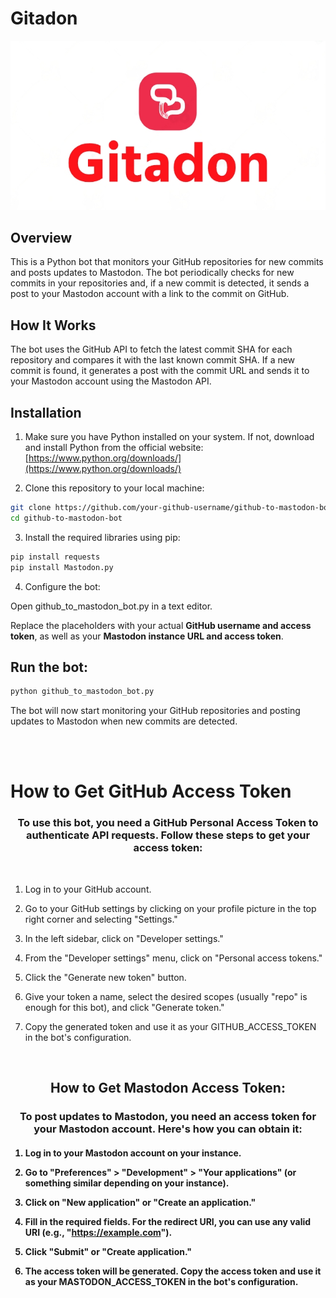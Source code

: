 # Gitadon

![Project Image](./images/project_image.png)

## Overview

This is a Python bot that monitors your GitHub repositories for new commits and posts updates to Mastodon. The bot periodically checks for new commits in your repositories and, if a new commit is detected, it sends a post to your Mastodon account with a link to the commit on GitHub.

## How It Works

The bot uses the GitHub API to fetch the latest commit SHA for each repository and compares it with the last known commit SHA. If a new commit is found, it generates a post with the commit URL and sends it to your Mastodon account using the Mastodon API.

## Installation

1. Make sure you have Python installed on your system. If not, download and install Python from the official website: [https://www.python.org/downloads/](https://www.python.org/downloads/)

2. Clone this repository to your local machine:

```bash
git clone https://github.com/your-github-username/github-to-mastodon-bot.git
cd github-to-mastodon-bot
```

 3. Install the required libraries using pip:
```bash
pip install requests
pip install Mastodon.py
```
4. Configure the bot:

Open github_to_mastodon_bot.py in a text editor.

Replace the placeholders with your actual <b>GitHub username and access token</b>, as well as your <b>Mastodon instance URL and access token</b>.

## Run the bot:

```bash
python github_to_mastodon_bot.py
``````
The bot will now start monitoring your GitHub repositories and posting updates to Mastodon when new commits are detected.


<br>
<br>

# How to Get GitHub Access Token

<h3> <center> To use this bot, you need a GitHub Personal Access Token to authenticate API requests. Follow these steps to get your access token: </center> </h3>
<br>

1) Log in to your GitHub account.

2) Go to your GitHub settings by clicking on your profile picture in the top right corner and selecting "Settings."

3) In the left sidebar, click on "Developer settings."

4) From the "Developer settings" menu, click on "Personal access tokens."

5) Click the "Generate new token" button.

6) Give your token a name, select the desired scopes (usually "repo" is enough for this bot), and click "Generate token."

7) Copy the generated token and use it as your GITHUB_ACCESS_TOKEN in the bot's configuration.

<br>

<center> <h2> How to Get Mastodon Access Token: </h2></center>

<center><h3>To post updates to Mastodon, you need an access token for your Mastodon account. Here's how you can obtain it:</h3></center>


<h4> 

1. Log in to your Mastodon account on your instance. 


2. Go to "Preferences" > "Development" > "Your applications" (or something similar depending on your instance).

3. Click on "New application" or "Create an application."

4. Fill in the required fields. For the redirect URI, you can use any valid URI (e.g., "https://example.com").

5. Click "Submit" or "Create application."

6. The access token will be generated. Copy the access token and use it as your MASTODON_ACCESS_TOKEN in the bot's configuration.

